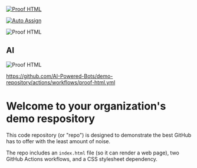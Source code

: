 


[![Proof HTML](https://github.com/Quantum-Software-Development/demo-repository/actions/workflows/proof-html.yml/badge.svg)](https://github.com/Quantum-Software-Development/demo-repository/actions/workflows/proof-html.yml)





[![Auto Assign](https://github.com/Quantum-Software-Development/demo-repository/actions/workflows/auto-assign.yml/badge.svg)](https://github.com/Quantum-Software-Development/demo-repository/actions/workflows/auto-assign.yml)


![Proof HTML](https://github.com/Quantum-Software-Development/demo-repository/actions/workflows/proof-html.yml/badge.svg)


## AI

![Proof HTML](https://github.com/AI-Powered-Bots/demo-repository/actions/workflows/proof-html.yml/badge.svg) 


https://github.com/AI-Powered-Bots/demo-repository/actions/workflows/proof-html.yml 




# Welcome to your organization's demo respository
This code repository (or "repo") is designed to demonstrate the best GitHub has to offer with the least amount of noise.

The repo includes an `index.html` file (so it can render a web page), two GitHub Actions workflows, and a CSS stylesheet dependency.
